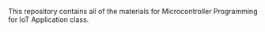 This repository contains all of the materials for Microcontroller Programming for IoT Application class.
